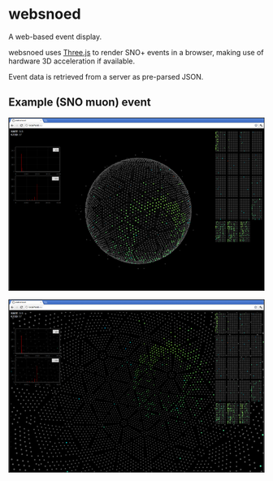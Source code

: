 websnoed
========
A web-based event display.

websnoed uses [Three.js](http://mrdoob.github.com/three.js/) to render SNO+ events in a browser, making use of hardware 3D acceleration if available.

Event data is retrieved from a server as pre-parsed JSON.

Example (SNO muon) event
--------------------
![Muon](https://github.com/mastbaum/websnoed/raw/master/doc/muon.png)

![Muon from inside](https://github.com/mastbaum/websnoed/raw/master/doc/muon_inside.png)

